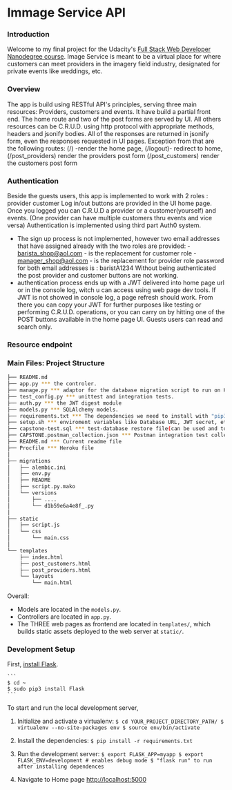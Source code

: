 # Immage Service API

### Introduction
Welcome to my final project for the Udacity's [Full Stack Web Developer Nanodegree course](https://www.udacity.com/course/full-stack-web-developer-nanodegree--nd0044).
Image Service is meant to be a virtual place for where customers can meet providers in the imagery field industry, designated for private events like weddings, etc.

### Overview
The app is build using RESTful API's principles, serving three main resources: Providers, customers and events.
It have build a partial front end. The home route and two of the post forms are served by UI.
All others resources can be C.R.U.D. using http protocol with appropriate methods, headers and jsonify bodies.
All of the responses are returned in jsonify form, even the responses requested in UI pages.
        Exception from that are the following routes: (/) -render the home page,
                                                      (/logout)- redirect to home,
                                                      (/post_providers) render the providers post form
                                                      (/post_customers) render the customers post form
### Authentication
Beside the guests users, this app is implemented to work with 2 roles : provider
                                                                        customer
Log in/out buttons are provided in the UI home page.
Once you logged you can C.R.U.D a provider or a customer(yourself) and events.
    (One provider can have multiple customers thru events and vice versa)
Authentication is implemented using third part Auth0 system.
* The sign up process is not implemented, however two email addresses that have assigned already with the two roles are provided: - barista_shop@aol.com - is the replacement for customer role
              - manager_shop@aol.com - is the replacement for provider role
                    password for both email addresses is : baristA1234
Without being authenticated the post provider and customer buttons are not working.
* authentication process ends up with a JWT delivered into home page url or in the console log, witch u can access using web page dev tools.
  If JWT is not showed in console log, a page refresh should work.
From there you can copy your JWT for further purposes like testing or performing C.R.U.D. operations, or you can carry on by hitting one of the POST buttons available in the home page UI.
Guests users can read and search only.

### Resource endpoint


### Main Files: Project Structure

  ```sh
  ├── README.md
  ├── app.py *** the controler.
  ├── manage.py *** adaptor for the database migration script to run on Heroku
  ├── test_config.py *** unittest and integration tests.
  ├── auth.py *** the JWT digest module
  ├── models.py *** SQLAlchemy models.
  ├── requirements.txt *** The dependencies we need to install with "pip3 install -r requirements.txt"
  ├── setup.sh *** enviroment variables like Database URL, JWT secret, etc.
  ├── capstone-test.sql *** test-database restore file(can be used and to create main db)
  ├── CAPSTONE.postman_collection.json *** Postman integration test collection runner
  ├── README.md *** Current readme file
  ├── Procfile *** Heroku file
  │
  ├── migrations
  │   ├── alembic.ini
  │   ├── env.py
  │   ├── README
  │   ├── script.py.mako
  │   └── versions
  │       ├── ....
  │       └── d1b59e6a4e8f_.py
  │
  ├── static
  │   ├── script.js
  │   └── css
  │       └── main.css
  │
  └── templates
      ├── index.html
      ├── post_customers.html
      ├── post_providers.html
      └── layouts
          └── main.html
  ```

Overall:
* Models are located in the `models.py`.
* Controllers are located in `app.py`.
* The THREE web pages as frontend are located in `templates/`, which builds static assets deployed to the web server at `static/`.


### Development Setup

  First, [install Flask](http://flask.pocoo.org/docs/1.0/installation/#install-flask).

    ```
    $ cd ~
    $ sudo pip3 install Flask
    ```

  To start and run the local development server,

  1. Initialize and activate a virtualenv:
    ```
    $ cd YOUR_PROJECT_DIRECTORY_PATH/
    $ virtualenv --no-site-packages env
    $ source env/bin/activate
    ```

  2. Install the dependencies:
    ```
    $ pip install -r requirements.txt
    ```

  3. Run the development server:
    ```
    $ export FLASK_APP=myapp
    $ export FLASK_ENV=development # enables debug mode
    $ "flask run" to run after installing dependences
    ```

  4. Navigate to Home page [http://localhost:5000](http://localhost:5000)
